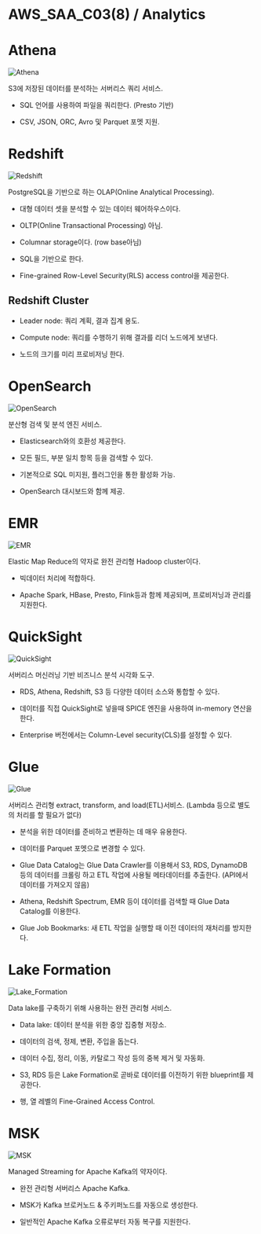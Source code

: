 # AWS_SAA_C03(8) / Analytics

# Athena

![Athena](./pictures/Athena.png)

S3에 저장된 데이터를 분석하는 서버리스 쿼리 서비스.

- SQL 언어를 사용하여 파일을 쿼리한다. (Presto 기반)

- CSV, JSON, ORC, Avro 및 Parquet 포멧 지원.

# Redshift

![Redshift](./pictures/Redshift.png)

PostgreSQL을 기반으로 하는 OLAP(Online Analytical Processing).

- 대형 데이터 셋을 분석할 수 있는 데이터 웨어하우스이다.

- OLTP(Online Transactional Processing) 아님.

- Columnar storage이다. (row base아님)

- SQL을 기반으로 한다.

- Fine-grained Row-Level Security(RLS) access control을 제공한다.

## Redshift Cluster

- Leader node: 쿼리 계획, 결과 집계 용도.

- Compute node: 쿼리를 수행하기 위해 결과를 리더 노드에게 보낸다.

- 노드의 크기를 미리 프로비저닝 한다.

# OpenSearch

![OpenSearch](./pictures/OpenSearch.png)

분산형 검색 및 분석 엔진 서비스.

- Elasticsearch와의 호환성 제공한다.

- 모든 필드, 부분 일치 항목 등을 검색할 수 있다.

- 기본적으로 SQL 미지원, 플러그인을 통한 활성화 가능.

- OpenSearch 대시보드와 함께 제공.

# EMR

![EMR](./pictures/EMR.png)

Elastic Map Reduce의 약자로 완전 관리형 Hadoop cluster이다.

- 빅데이터 처리에 적합하다.

- Apache Spark, HBase, Presto, Flink등과 함께 제공되며, 프로비저닝과 관리를 지원한다.

# QuickSight

![QuickSight](/pictures/QuickSight.png)

서버리스 머신러닝 기반 비즈니스 분석 시각화 도구.

- RDS, Athena, Redshift, S3 등 다양한 데이터 소스와 통합할 수 있다.

- 데이터를 직접 QuickSight로 넣을때 SPICE 엔진을 사용하여 in-memory 연산을 한다.

- Enterprise 버전에서는 Column-Level security(CLS)를 설정할 수 있다.

# Glue

![Glue](./pictures/Glue.png)

서버리스 관리형 extract, transform, and load(ETL)서비스. (Lambda 등으로 별도의 처리를 할 필요가 없다)

- 분석을 위한 데이터를 준비하고 변환하는 데 매우 유용한다.

- 데이터를 Parquet 포멧으로 변경할 수 있다.

- Glue Data Catalog는 Glue Data Crawler를 이용해서 S3, RDS, DynamoDB 등의 데이터를 크롤링 하고 ETL 작업에 사용될 메타데이터를 추출한다. (API에서 데이터를 가져오지 않음)

- Athena, Redshift Spectrum, EMR 등이 데이터를 검색할 때 Glue Data Catalog를 이용한다.

- Glue Job Bookmarks: 새 ETL 작업을 실행할 때 이전 데이터의 재처리를 방지한다.

# Lake Formation

![Lake_Formation](./pictures/Lake_Formation.png)

Data lake를 구축하기 위해 사용하는 완전 관리형 서비스.

- Data lake: 데이터 분석을 위한 중앙 집중형 저장소.

- 데이터의 검색, 정제, 변환, 주입을 돕는다.

- 데이터 수집, 정리, 이동, 카탈로그 작성 등의 중복 제거 및 자동화.

- S3, RDS 등은 Lake Formation로 곧바로 데이터를 이전하기 위한 blueprint를 제공한다.

- 행, 열 레벨의 Fine-Grained Access Control.

# MSK

![MSK](./pictures/MSK.png)

Managed Streaming for Apache Kafka의 약자이다.

- 완전 관리형 서버리스 Apache Kafka.

- MSK가 Kafka 브로커노드 & 주키퍼노드를 자동으로 생성한다.

- 일반적인 Apache Kafka 오류로부터 자동 복구를 지원한다.
